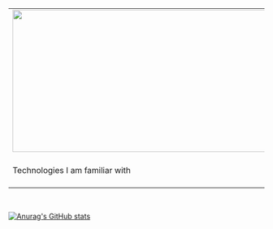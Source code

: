    <table>
      <tr>
       <td>
        <img src="https://user-images.githubusercontent.com/62134536/138182635-822afd01-3be5-4291-b555-dcd7320e9f74.gif" width="1000" height="280"/>
      </td>
      <td>I am <b>Shahed Chowdhury Omi</b> from Bangladesh, studying at <a href="https://www.aiub.edu/">American International University of Bangladesh</a> on Computer Science and           Software engineering 👨‍💻.I love coding and building apps and my motto is "keep trying".
      </td>
     </tr>
   <tr>
      <td>Technologies I am familiar with</td>
      <td>![download](https://user-images.githubusercontent.com/62134536/170680827-f27d088d-f8f9-4f2c-974c-1f856c9c5572.jpg)
</td>
   </tr>
    </table>
  <br/>

[![Anurag's GitHub stats](https://github-readme-stats.vercel.app/api?username=Shahed1998)](https://github.com/anuraghazra/github-readme-stats)
 


